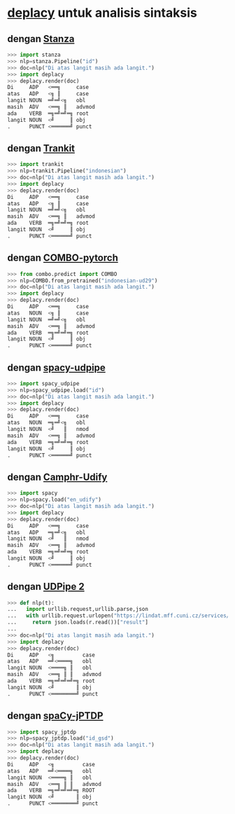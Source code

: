 # [deplacy](https://koichiyasuoka.github.io/deplacy/) untuk analisis sintaksis

## dengan [Stanza](https://stanfordnlp.github.io/stanza)

```py
>>> import stanza
>>> nlp=stanza.Pipeline("id")
>>> doc=nlp("Di atas langit masih ada langit.")
>>> import deplacy
>>> deplacy.render(doc)
Di     ADP   <══╗     case
atas   ADP   <╗ ║     case
langit NOUN  ═╝═╝<╗   obl
masih  ADV   <══╗ ║   advmod
ada    VERB  ═╗═╝═╝═╗ root
langit NOUN  <╝     ║ obj
.      PUNCT <══════╝ punct
```

## dengan [Trankit](https://github.com/nlp-uoregon/trankit)

```py
>>> import trankit
>>> nlp=trankit.Pipeline("indonesian")
>>> doc=nlp("Di atas langit masih ada langit.")
>>> import deplacy
>>> deplacy.render(doc)
Di     ADP   <══╗     case
atas   ADP   <╗ ║     case
langit NOUN  ═╝═╝<╗   obl
masih  ADV   <══╗ ║   advmod
ada    VERB  ═╗═╝═╝═╗ root
langit NOUN  <╝     ║ obj
.      PUNCT <══════╝ punct
```

## dengan [COMBO-pytorch](https://gitlab.clarin-pl.eu/syntactic-tools/combo)

```py
>>> from combo.predict import COMBO
>>> nlp=COMBO.from_pretrained("indonesian-ud29")
>>> doc=nlp("Di atas langit masih ada langit.")
>>> import deplacy
>>> deplacy.render(doc)
Di     ADP   <══╗     case
atas   NOUN  <╗ ║     case
langit NOUN  ═╝═╝<╗   obl
masih  ADV   <══╗ ║   advmod
ada    VERB  ═╗═╝═╝═╗ root
langit NOUN  <╝     ║ obj
.      PUNCT <══════╝ punct
```

## dengan [spacy-udpipe](https://github.com/TakeLab/spacy-udpipe)

```py
>>> import spacy_udpipe
>>> nlp=spacy_udpipe.load("id")
>>> doc=nlp("Di atas langit masih ada langit.")
>>> import deplacy
>>> deplacy.render(doc)
Di     ADP   <══╗     case
atas   NOUN  ═╗═╝<╗   obl
langit NOUN  <╝   ║   nmod
masih  ADV   <══╗ ║   advmod
ada    VERB  ═╗═╝═╝═╗ root
langit NOUN  <╝     ║ obj
.      PUNCT <══════╝ punct
```

## dengan [Camphr-Udify](https://camphr.readthedocs.io/en/stable/notes/udify.html)

```py
>>> import spacy
>>> nlp=spacy.load("en_udify")
>>> doc=nlp("Di atas langit masih ada langit.")
>>> import deplacy
>>> deplacy.render(doc)
Di     ADP   <══╗     case
atas   ADP   ═╗═╝<╗   obl
langit NOUN  <╝   ║   nmod
masih  ADV   <══╗ ║   advmod
ada    VERB  ═╗═╝═╝═╗ root
langit NOUN  <╝     ║ obj
.      PUNCT <══════╝ punct
```

## dengan [UDPipe 2](http://ufal.mff.cuni.cz/udpipe/2)

```py
>>> def nlp(t):
...   import urllib.request,urllib.parse,json
...   with urllib.request.urlopen("https://lindat.mff.cuni.cz/services/udpipe/api/process?model=id&tokenizer&tagger&parser&data="+urllib.parse.quote(t)) as r:
...     return json.loads(r.read())["result"]
...
>>> doc=nlp("Di atas langit masih ada langit.")
>>> import deplacy
>>> deplacy.render(doc)
Di     ADP   <╗         case
atas   ADP   ═╝<════╗   obl
langit NOUN  <════╗ ║   obl
masih  ADV   <══╗ ║ ║   advmod
ada    VERB  ═╗═╝═╝═╝═╗ root
langit NOUN  <╝       ║ obj
.      PUNCT <════════╝ punct
```

## dengan [spaCy-jPTDP](https://github.com/KoichiYasuoka/spaCy-jPTDP)

```py
>>> import spacy_jptdp
>>> nlp=spacy_jptdp.load("id_gsd")
>>> doc=nlp("Di atas langit masih ada langit.")
>>> import deplacy
>>> deplacy.render(doc)
Di     ADP   <╗         case
atas   ADP   ═╝<════╗   obl
langit NOUN  <════╗ ║   obl
masih  ADV   <══╗ ║ ║   advmod
ada    VERB  ═╗═╝═╝═╝═╗ ROOT
langit NOUN  <╝       ║ obj
.      PUNCT <════════╝ punct
```

